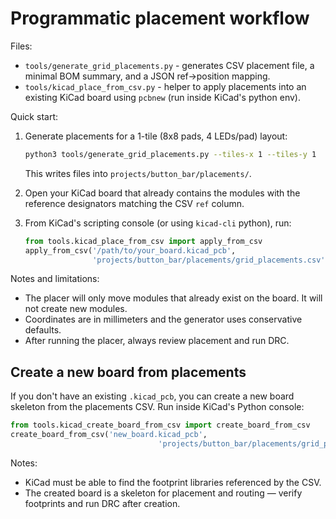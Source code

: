 Programmatic placement workflow
=================================

Files:
- `tools/generate_grid_placements.py` - generates CSV placement file,
  a minimal BOM summary, and a JSON ref->position mapping.
- `tools/kicad_place_from_csv.py` - helper to apply placements into an
  existing KiCad board using `pcbnew` (run inside KiCad's python env).

Quick start:

1. Generate placements for a 1-tile (8x8 pads, 4 LEDs/pad) layout:

   ```bash
   python3 tools/generate_grid_placements.py --tiles-x 1 --tiles-y 1
   ```

   This writes files into `projects/button_bar/placements/`.

2. Open your KiCad board that already contains the modules with the
   reference designators matching the CSV `ref` column.

3. From KiCad's scripting console (or using `kicad-cli` python), run:

   ```python
   from tools.kicad_place_from_csv import apply_from_csv
   apply_from_csv('/path/to/your_board.kicad_pcb',
                  'projects/button_bar/placements/grid_placements.csv')
   ```

Notes and limitations:
- The placer will only move modules that already exist on the board. It will
  not create new modules.
- Coordinates are in millimeters and the generator uses conservative defaults.
- After running the placer, always review placement and run DRC.

Create a new board from placements
----------------------------------

If you don't have an existing `.kicad_pcb`, you can create a new board skeleton
from the placements CSV. Run inside KiCad's Python console:

```python
from tools.kicad_create_board_from_csv import create_board_from_csv
create_board_from_csv('new_board.kicad_pcb',
                                 'projects/button_bar/placements/grid_placements.csv')
```

Notes:
- KiCad must be able to find the footprint libraries referenced by the CSV.
- The created board is a skeleton for placement and routing — verify footprints
   and run DRC after creation.

